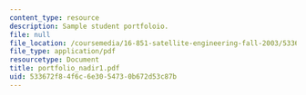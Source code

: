 ```yaml
---
content_type: resource
description: Sample student portfoloio.
file: null
file_location: /coursemedia/16-851-satellite-engineering-fall-2003/533672f84f6c6e3054730b672d53c87b_portfolio_nadir1.pdf
file_type: application/pdf
resourcetype: Document
title: portfolio_nadir1.pdf
uid: 533672f8-4f6c-6e30-5473-0b672d53c87b
---
```

